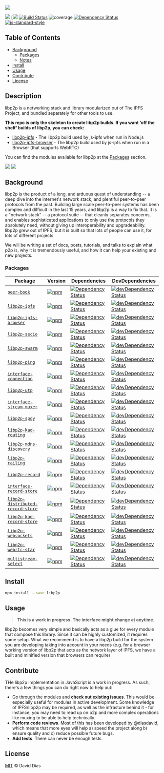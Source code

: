 ![](https://github.com/libp2p/js-libp2p/blob/fe2d097bfa072ef6733f2defb568bdc526052ee4/img/js-libp2p.png?raw=true)

[![](https://img.shields.io/badge/made%20by-Protocol%20Labs-blue.svg?style=flat-square)](http://ipn.io)
[[![](https://img.shields.io/badge/freenode-%23ipfs-blue.svg?style=flat-square)](http://webchat.freenode.net/?channels=%23ipfs)
[![Build Status](https://travis-ci.org/libp2p/js-libp2p.svg?style=flat-square)](https://travis-ci.org/libp2p/js-libp2p)
![coverage](https://img.shields.io/badge/coverage-%3F-yellow.svg?style=flat-square)
[![Dependency Status](https://david-dm.org/libp2p/js-libp2p.svg?style=flat-square)](https://david-dm.org/libp2p/js-libp2p)
[![js-standard-style](https://img.shields.io/badge/code%20style-standard-brightgreen.svg?style=flat-square)](https://github.com/feross/standard)

## Table of Contents

- [Background](#background)
  - [Packages](#packages)
  - [Notes](#notes)
- [Install](#install)
- [Usage](#usage)
- [Contribute](#contribute)
- [License](#license)

## Description

libp2p is a networking stack and library modularized out of The IPFS Project, and bundled separately for other tools to use.

**This repo is only the skeleton to create libp2p builds. If you want 'off the shelf' builds of libp2p, you can check:**

- [libp2p-ipfs](https://github.com/ipfs/js-libp2p-ipfs) - The libp2p build used by js-ipfs when run in Node.js
- [libp2p-ipfs-browser](https://github.com/ipfs/js-libp2p-ipfs-browser) - The libp2p build used by js-ipfs when run in a Browser (that supports WebRTC)

You can find the modules available for libp2p at the [Packages](#packages) section.

[![](https://github.com/libp2p/js-libp2p/blob/1e3e9db84d1e5fdd5682cc5e0fdaabfcd07ad55a/img/js-libp2p-ipfs.png?raw=true)](https://github.com/ipfs/js-libp2p-ipfs)
[![](https://github.com/libp2p/js-libp2p/blob/1e3e9db84d1e5fdd5682cc5e0fdaabfcd07ad55a/img/js-libp2p-ipfs-browser.png?raw=true)](https://github.com/ipfs/js-libp2p-ipfs-browser)

## Background

libp2p is the product of a long, and arduous quest of understanding -- a deep dive into the internet's network stack, and plentiful peer-to-peer protocols from the past. Building large scale peer-to-peer systems has been complex and difficult in the last 15 years, and libp2p is a way to fix that. It is a "network stack" -- a protocol suite -- that cleanly separates concerns, and enables sophisticated applications to only use the protocols they absolutely need, without giving up interoperability and upgradeability. libp2p grew out of IPFS, but it is built so that lots of people can use it, for lots of different projects.

We will be writing a set of docs, posts, tutorials, and talks to explain what p2p is, why it is tremendously useful, and how it can help your existing and new projects.

### Packages

| Package | Version | Dependencies | DevDependencies |
|--------|-------|------------|----------|
| [`peer-book`](//github.com/libp2p/js-peer-book) | [![npm](https://img.shields.io/npm/v/peer-book.svg?maxAge=86400&style=flat-square)](//github.com/libp2p/js-peer-book/releases) | [![Dependency Status](https://david-dm.org/libp2p/js-peer-book.svg?style=flat-square)](https://david-dm.org/libp2p/js-peer-book) | [![devDependency Status](https://david-dm.org/libp2p/js-peer-book/dev-status.svg?style=flat-square)](https://david-dm.org/libp2p/js-peer-book?type=dev) |
| [`libp2p-ipfs`](//github.com/ipfs/js-libp2p-ipfs) | [![npm](https://img.shields.io/npm/v/libp2p-ipfs.svg?maxAge=86400&style=flat-square)](//github.com/ipfs/js-libp2p-ipfs/releases) | [![Dependency Status](https://david-dm.org/ipfs/js-libp2p-ipfs.svg?style=flat-square)](https://david-dm.org/ipfs/js-libp2p-ipfs) | [![devDependency Status](https://david-dm.org/ipfs/js-libp2p-ipfs/dev-status.svg?style=flat-square)](https://david-dm.org/ipfs/js-libp2p-ipfs?type=dev) |
| [`libp2p-ipfs-browser`](//github.com/ipfs/js-libp2p-ipfs-browser) | [![npm](https://img.shields.io/npm/v/libp2p-ipfs-browser.svg?maxAge=86400&style=flat-square)](//github.com/ipfs/js-libp2p-ipfs-browser/releases) | [![Dependency Status](https://david-dm.org/ipfs/js-libp2p-ipfs-browser.svg?style=flat-square)](https://david-dm.org/ipfs/js-libp2p-ipfs-browser) | [![devDependency Status](https://david-dm.org/ipfs/js-libp2p-ipfs-browser/dev-status.svg?style=flat-square)](https://david-dm.org/ipfs/js-libp2p-ipfs-browser?type=dev) |
| [`libp2p-secio`](//github.com/libp2p/js-libp2p-secio) | [![npm](https://img.shields.io/npm/v/libp2p-secio.svg?maxAge=86400&style=flat-square)](//github.com/libp2p/js-libp2p-secio/releases) | [![Dependency Status](https://david-dm.org/libp2p/js-libp2p-secio.svg?style=flat-square)](https://david-dm.org/libp2p/js-libp2p-secio) | [![devDependency Status](https://david-dm.org/libp2p/js-libp2p-secio/dev-status.svg?style=flat-square)](https://david-dm.org/libp2p/js-libp2p-secio?type=dev) |
| [`libp2p-swarm`](//github.com/diasdavid/js-libp2p-swarm) | [![npm](https://img.shields.io/npm/v/libp2p-swarm.svg?maxAge=86400&style=flat-square)](//github.com/diasdavid/js-libp2p-swarm/releases) | [![Dependency Status](https://david-dm.org/diasdavid/js-libp2p-swarm.svg?style=flat-square)](https://david-dm.org/diasdavid/js-libp2p-swarm) | [![devDependency Status](https://david-dm.org/diasdavid/js-libp2p-swarm/dev-status.svg?style=flat-square)](https://david-dm.org/diasdavid/js-libp2p-swarm?type=dev) |
| [`libp2p-ping`](//github.com/diasdavid/js-libp2p-ping) | [![npm](https://img.shields.io/npm/v/libp2p-ping.svg?maxAge=86400&style=flat-square)](//github.com/diasdavid/js-libp2p-ping/releases) | [![Dependency Status](https://david-dm.org/diasdavid/js-libp2p-ping.svg?style=flat-square)](https://david-dm.org/diasdavid/js-libp2p-ping) | [![devDependency Status](https://david-dm.org/diasdavid/js-libp2p-ping/dev-status.svg?style=flat-square)](https://david-dm.org/diasdavid/js-libp2p-ping?type=dev) |
| [`interface-connection`](//github.com/diasdavid/interface-connection) | [![npm](https://img.shields.io/npm/v/interface-connection.svg?maxAge=86400&style=flat-square)](//github.com/diasdavid/interface-connection/releases) | [![Dependency Status](https://david-dm.org/diasdavid/interface-connection.svg?style=flat-square)](https://david-dm.org/diasdavid/interface-connection) | [![devDependency Status](https://david-dm.org/diasdavid/interface-connection/dev-status.svg?style=flat-square)](https://david-dm.org/diasdavid/interface-connection?type=dev) |
| [`libp2p-utp`](//github.com/diasdavid/js-libp2p-utp) | [![npm](https://img.shields.io/npm/v/libp2p-utp.svg?maxAge=86400&style=flat-square)](//github.com/diasdavid/js-libp2p-utp/releases) | [![Dependency Status](https://david-dm.org/diasdavid/js-libp2p-utp.svg?style=flat-square)](https://david-dm.org/diasdavid/js-libp2p-utp) | [![devDependency Status](https://david-dm.org/diasdavid/js-libp2p-utp/dev-status.svg?style=flat-square)](https://david-dm.org/diasdavid/js-libp2p-utp?type=dev) |
| [`interface-stream-muxer`](//github.com/diasdavid/interface-stream-muxer) | [![npm](https://img.shields.io/npm/v/interface-stream-muxer.svg?maxAge=86400&style=flat-square)](//github.com/diasdavid/interface-stream-muxer/releases) | [![Dependency Status](https://david-dm.org/diasdavid/interface-stream-muxer.svg?style=flat-square)](https://david-dm.org/diasdavid/interface-stream-muxer) | [![devDependency Status](https://david-dm.org/diasdavid/interface-stream-muxer/dev-status.svg?style=flat-square)](https://david-dm.org/diasdavid/interface-stream-muxer?type=dev) |
| [`libp2p-spdy`](//github.com/diasdavid/js-libp2p-spdy) | [![npm](https://img.shields.io/npm/v/libp2p-spdy.svg?maxAge=86400&style=flat-square)](//github.com/diasdavid/js-libp2p-spdy/releases) | [![Dependency Status](https://david-dm.org/diasdavid/js-libp2p-spdy.svg?style=flat-square)](https://david-dm.org/diasdavid/js-libp2p-spdy) | [![devDependency Status](https://david-dm.org/diasdavid/js-libp2p-spdy/dev-status.svg?style=flat-square)](https://david-dm.org/diasdavid/js-libp2p-spdy?type=dev) |
| [`libp2p-kad-routing`](//github.com/diasdavid/js-libp2p-kad-routing) | [![npm](https://img.shields.io/npm/v/libp2p-kad-routing.svg?maxAge=86400&style=flat-square)](//github.com/diasdavid/js-libp2p-kad-routing/releases) | [![Dependency Status](https://david-dm.org/diasdavid/js-libp2p-kad-routing.svg?style=flat-square)](https://david-dm.org/diasdavid/js-libp2p-kad-routing) | [![devDependency Status](https://david-dm.org/diasdavid/js-libp2p-kad-routing/dev-status.svg?style=flat-square)](https://david-dm.org/diasdavid/js-libp2p-kad-routing?type=dev) |
| [`libp2p-mdns-discovery`](//github.com/diasdavid/js-libp2p-mdns-discovery) | [![npm](https://img.shields.io/npm/v/libp2p-mdns-discovery.svg?maxAge=86400&style=flat-square)](//github.com/diasdavid/js-libp2p-mdns-discovery/releases) | [![Dependency Status](https://david-dm.org/diasdavid/js-libp2p-mdns-discovery.svg?style=flat-square)](https://david-dm.org/diasdavid/js-libp2p-mdns-discovery) | [![devDependency Status](https://david-dm.org/diasdavid/js-libp2p-mdns-discovery/dev-status.svg?style=flat-square)](https://david-dm.org/diasdavid/js-libp2p-mdns-discovery?type=dev) |
| [`libp2p-railing`](//github.com/diasdavid/js-libp2p-railing) | [![npm](https://img.shields.io/npm/v/libp2p-railing.svg?maxAge=86400&style=flat-square)](//github.com/diasdavid/js-libp2p-railing/releases) | [![Dependency Status](https://david-dm.org/diasdavid/js-libp2p-railing.svg?style=flat-square)](https://david-dm.org/diasdavid/js-libp2p-railing) | [![devDependency Status](https://david-dm.org/diasdavid/js-libp2p-railing/dev-status.svg?style=flat-square)](https://david-dm.org/diasdavid/js-libp2p-railing?type=dev) |
| [`libp2p-record`](//github.com/diasdavid/js-libp2p-record) | [![npm](https://img.shields.io/npm/v/libp2p-record.svg?maxAge=86400&style=flat-square)](//github.com/diasdavid/js-libp2p-record/releases) | [![Dependency Status](https://david-dm.org/diasdavid/js-libp2p-record.svg?style=flat-square)](https://david-dm.org/diasdavid/js-libp2p-record) | [![devDependency Status](https://david-dm.org/diasdavid/js-libp2p-record/dev-status.svg?style=flat-square)](https://david-dm.org/diasdavid/js-libp2p-record?type=dev) |
| [`interface-record-store`](//github.com/diasdavid/interface-record-store) | [![npm](https://img.shields.io/npm/v/interface-record-store.svg?maxAge=86400&style=flat-square)](//github.com/diasdavid/interface-record-store/releases) | [![Dependency Status](https://david-dm.org/diasdavid/interface-record-store.svg?style=flat-square)](https://david-dm.org/diasdavid/interface-record-store) | [![devDependency Status](https://david-dm.org/diasdavid/interface-record-store/dev-status.svg?style=flat-square)](https://david-dm.org/diasdavid/interface-record-store?type=dev) |
| [`libp2p-distributed-record-store`](//github.com/diasdavid/js-libp2p-distributed-record-store) | [![npm](https://img.shields.io/npm/v/undefined.svg?maxAge=86400&style=flat-square)](//github.com/diasdavid/js-libp2p-distributed-record-store/releases) | [![Dependency Status](https://david-dm.org/diasdavid/js-libp2p-distributed-record-store.svg?style=flat-square)](https://david-dm.org/diasdavid/js-libp2p-distributed-record-store) | [![devDependency Status](https://david-dm.org/diasdavid/js-libp2p-distributed-record-store/dev-status.svg?style=flat-square)](https://david-dm.org/diasdavid/js-libp2p-distributed-record-store?type=dev) |
| [`libp2p-kad-record-store`](//github.com/diasdavid/js-libp2p-kad-record-store) | [![npm](https://img.shields.io/npm/v/libp2p-kad-record-store.svg?maxAge=86400&style=flat-square)](//github.com/diasdavid/js-libp2p-kad-record-store/releases) | [![Dependency Status](https://david-dm.org/diasdavid/js-libp2p-kad-record-store.svg?style=flat-square)](https://david-dm.org/diasdavid/js-libp2p-kad-record-store) | [![devDependency Status](https://david-dm.org/diasdavid/js-libp2p-kad-record-store/dev-status.svg?style=flat-square)](https://david-dm.org/diasdavid/js-libp2p-kad-record-store?type=dev) |
| [`libp2p-websockets`](//github.com/diasdavid/js-libp2p-websockets) | [![npm](https://img.shields.io/npm/v/libp2p-websockets.svg?maxAge=86400&style=flat-square)](//github.com/diasdavid/js-libp2p-websockets/releases) | [![Dependency Status](https://david-dm.org/diasdavid/js-libp2p-websockets.svg?style=flat-square)](https://david-dm.org/diasdavid/js-libp2p-websockets) | [![devDependency Status](https://david-dm.org/diasdavid/js-libp2p-websockets/dev-status.svg?style=flat-square)](https://david-dm.org/diasdavid/js-libp2p-websockets?type=dev) |
| [`libp2p-webrtc-star`](//github.com/libp2p/js-libp2p-webrtc-star) | [![npm](https://img.shields.io/npm/v/libp2p-webrtc-star.svg?maxAge=86400&style=flat-square)](//github.com/libp2p/js-libp2p-webrtc-star/releases) | [![Dependency Status](https://david-dm.org/libp2p/js-libp2p-webrtc-star.svg?style=flat-square)](https://david-dm.org/libp2p/js-libp2p-webrtc-star) | [![devDependency Status](https://david-dm.org/libp2p/js-libp2p-webrtc-star/dev-status.svg?style=flat-square)](https://david-dm.org/libp2p/js-libp2p-webrtc-star?type=dev) |
| [`multistream-select`](//github.com/diasdavid/js-multistream) | [![npm](https://img.shields.io/npm/v/multistream-select.svg?maxAge=86400&style=flat-square)](//github.com/diasdavid/js-multistream/releases) | [![Dependency Status](https://david-dm.org/diasdavid/js-multistream.svg?style=flat-square)](https://david-dm.org/diasdavid/js-multistream) | [![devDependency Status](https://david-dm.org/diasdavid/js-multistream/dev-status.svg?style=flat-square)](https://david-dm.org/diasdavid/js-multistream?type=dev) |

## Install

```sh
npm install --save libp2p
```

## Usage

> **This is a work in progress. The interface might change at anytime.**

libp2p becomes very simple and basically acts as a glue for every module that compose this library. Since it can be highly customized, it requires some setup. What we recommend is to have a libp2p build for the system you are developing taking into account in your needs (e.g. for a browser working version of libp2p that acts as the network layer of IPFS, we have a built and minified version that browsers can require)

## Contribute

THe libp2p implementation in JavaScript is a work in progress. As such, there's a few things you can do right now to help out:

 - Go through the modules and **check out existing issues**. This would be especially useful for modules in active development. Some knowledge of IPFS/libp2p may be required, as well as the infrasture behind it - for instance, you may need to read up on p2p and more complex operations like muxing to be able to help technically.
 - **Perform code reviews**. Most of this has been developed by @diasdavid, which means that more eyes will help a) speed the project along b) ensure quality and c) reduce possible future bugs.
 - **Add tests**. There can never be enough tests.

## License

[MIT](LICENSE) © David Dias

